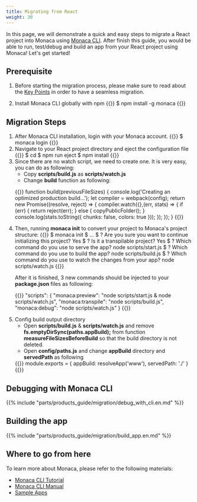 ```yaml
---
title: Migrating from React
weight: 30
---
```


In this page, we will demonstrate a quick and easy steps to migrate a React project into Monaca using [Monaca CLI](/en/products_guide/monaca_cli/). After finish this guide, you would be able to run, test/debug and build an app from your React project using Monaca! Let's get started!


## Prerequisite

1. Before starting the migration process, please make sure to read about the [Key Points](/en/products_guide/migration/key_point/) in order to have a seamless migration.

2. Install Monaca CLI globally with npm
{{<highlight bash>}}
$ npm install -g monaca
{{</highlight>}}

## Migration Steps

<ol>

<li>
After Monaca CLI installation, login with your Monaca account. 
{{<highlight bash>}}
$ monaca login
{{</highlight>}}
</li>

<li>
Navigate to your React project directory and eject the configuration file
{{<highlight bash>}}
$ cd <project dir>
$ npm run eject
$ npm install
{{</highlight>}}
</li>

<li>
Since there are no watch script, we need to create one. It is very easy, you can do as following:

  <ul>

  <li> Copy <b>scripts/build.js</b> as <b>scripts/watch.js</b> </li>

  <li> Change <b>build</b> function as following: </li>

  </ul>

{{<highlight javascript>}}
function build(previousFileSizes) {
  console.log('Creating an optimized production build...');
  let compiler = webpack(config);
  return new Promise((resolve, reject) => {
    compiler.watch({},(err, stats) => {
      if (err) {
        return reject(err);
      } else {
        copyPublicFolder();
      }
      console.log(stats.toString({
        chunks: false,
        colors: true
      }));
    });
  });
}
{{</highlight>}}
</li>

<li>
Then, running <b>monaca init</b> to convert your project to Monaca's project structure:
{{<highlight bash>}}
$ monaca init
$ ...
$ ? Are you sure you want to continue initializing this project? Yes
$ ? Is it a transpilable project? Yes
$ ? Which command do you use to serve the app? node scripts/start.js
$ ? Which command do you use to build the app? node scripts/build.js
$ ? Which command do you use to watch the changes from your app? node scripts/watch.js
{{</highlight>}}


After it is finished, 3 new commands should be injected to your <b>package.json</b> files as following:

{{<highlight javascript>}}
"scripts": {
    "monaca:preview": "node scripts/start.js & node scripts/watch.js",
    "monaca:transpile": "node scripts/build.js",
    "monaca:debug": "node scripts/watch.js"
}
{{</highlight>}}
</li>

<li>
Config build output directory

<ul>
<li>
Open <b>scripts/build.js</b> & <b>scripts/watch.js</b> and remove <b>fs.emptyDirSync(paths.appBuild);</b> from function <b>measureFileSizesBeforeBuild</b> so that the build directory is not deleted.
</li>
<li>
Open <b>config/paths.js</b> and change <b>appBuild</b> directory and <b>servedPath</b> as following
</li>
</ul>
{{<highlight javascript>}}
module.exports = {
    appBuild: resolveApp('www'),
    servedPath: './'
}
{{</highlight>}}
</li>
</ol>

## Debugging with Monaca CLI
{{% include "parts/products_guide/migration/debug_with_cli.en.md" %}}

## Building the app
{{% include "parts/products_guide/migration/build_app.en.md" %}}

## Where to go from here

To learn more about Monaca, please refer to the following materials:

- [Monaca CLI Tutorial](/en/tutorials/monaca_cli/)
- [Monaca CLI Manual](/en/products_guide/monaca_cli/)
- [Sample Apps](/en/sampleapp/samples/)